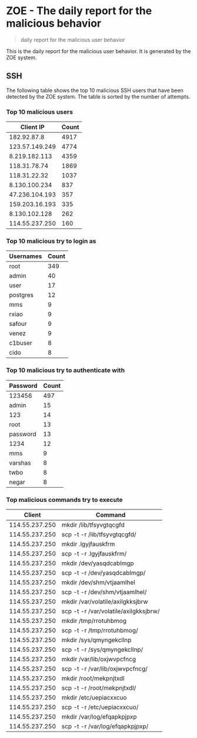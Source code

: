 # ZOE - The daily report for the malicious behavior

> daily report for the malicious user behavior

This is the daily report for the malicious user behavior. It is generated by the ZOE system.

## SSH

The following table shows the top 10 malicious SSH users that have been detected by the ZOE
system. The table is sorted by the number of attempts.

### Top 10 malicious users

| Client IP | Count    |
|-----------|----------|
| 182.92.87.8 | 4917 |
| 123.57.149.249 | 4774 |
| 8.219.182.113 | 4359 |
| 118.31.78.74 | 1869 |
| 118.31.22.32 | 1037 |
| 8.130.100.234 | 837 |
| 47.236.104.193 | 357 |
| 159.203.16.193 | 335 |
| 8.130.102.128 | 262 |
| 114.55.237.250 | 160 |

### Top 10 malicious try to login as

| Usernames | Count    |
|-----------|----------|
| root | 349 |
| admin | 40 |
| user | 17 |
| postgres | 12 |
| mms | 9 |
| rxiao | 9 |
| safour | 9 |
| venez | 9 |
| c1buser | 8 |
| cido | 8 |

### Top 10 malicious try to authenticate with

| Password | Count    |
|-----------|----------|
| 123456 | 497 |
| admin | 15 |
| 123 | 14 |
| root | 13 |
| password | 13 |
| 1234 | 12 |
| mms | 9 |
| varshas | 8 |
| twbo | 8 |
| negar | 8 |

### Top malicious commands try to execute

| Client | Command |
|--------|---------|
| 114.55.237.250 | mkdir /lib/tfsyvgtqcgfd |
| 114.55.237.250 | scp -t -r /lib/tfsyvgtqcgfd/ |
| 114.55.237.250 | mkdir .lgyjfauskfrm |
| 114.55.237.250 | scp -t -r .lgyjfauskfrm/ |
| 114.55.237.250 | mkdir /dev/yasqdcablmgp |
| 114.55.237.250 | scp -t -r /dev/yasqdcablmgp/ |
| 114.55.237.250 | mkdir /dev/shm/vtjaamlhel |
| 114.55.237.250 | scp -t -r /dev/shm/vtjaamlhel/ |
| 114.55.237.250 | mkdir /var/volatile/axilgkksjbrw |
| 114.55.237.250 | scp -t -r /var/volatile/axilgkksjbrw/ |
| 114.55.237.250 | mkdir /tmp/rrotuhbmog |
| 114.55.237.250 | scp -t -r /tmp/rrotuhbmog/ |
| 114.55.237.250 | mkdir /sys/qmyngekcllnp |
| 114.55.237.250 | scp -t -r /sys/qmyngekcllnp/ |
| 114.55.237.250 | mkdir /var/lib/oxjwvpcfncg |
| 114.55.237.250 | scp -t -r /var/lib/oxjwvpcfncg/ |
| 114.55.237.250 | mkdir /root/mekpnjtxdl |
| 114.55.237.250 | scp -t -r /root/mekpnjtxdl/ |
| 114.55.237.250 | mkdir /etc/uepiacxxcuo |
| 114.55.237.250 | scp -t -r /etc/uepiacxxcuo/ |
| 114.55.237.250 | mkdir /var/log/efqapkpjpxp |
| 114.55.237.250 | scp -t -r /var/log/efqapkpjpxp/ |
